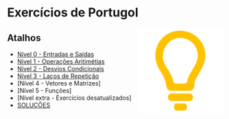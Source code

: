# Exercícios de Portugol

<img align="right" src="./z_imagens/LogoPortugol.png" width="200">

## Atalhos
 * [Nível 0 - Entradas e Saídas](./Nivel_0/)
 * [Nível 1 - Operações Aritimétias](./Nivel_1/)
 * [Nível 2 - Desvios Condicionais](./Nivel_2/)
 * [Nível 3 - Laços de Repetição](./)
 * [Nível 4 - Vetores e Matrizes]
 * [Nível 5 - Funções]
 * [Nível extra - Exercícios desatualizados]
 * [SOLUÇÕES](./Solucoes/)